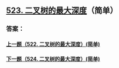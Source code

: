 ## [523. 二叉树的最大深度](https://leetcode-cn.com/problems/merge-two-sorted-lists/)（简单）





### 答案：



#### [上一题（522. 二叉树的最大深度）(简单)](https://github.com/sdwwld/leetCode/blob/master/src/main/java/com/wld/java/leetcode/leetCode0522.md)

#### [下一题（524. 二叉树的最大深度）(简单)](https://github.com/sdwwld/leetCode/blob/master/src/main/java/com/wld/java/leetcode/leetCode0524.md)